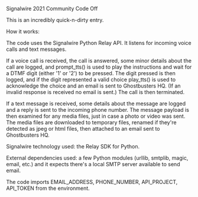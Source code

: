 Signalwire 2021 Community Code Off

This is an incredibly quick-n-dirty entry.

How it works:

The code uses the Signalwire Python Relay API. It listens for incoming
voice calls and text messages.

If a voice call is received, the call is answered, some minor details
about the call are logged, and prompt_tts() is used to play the
instructions and wait for a DTMF digit (either '1' or '2') to be
pressed. The digit pressed is then logged, and if the digit represented
a valid choice play_tts() is used to acknowledge the choice and an email
is sent to Ghostbusters HQ. (If an invalid response is received no email
is sent.) The call is then terminated.

If a text message is received, some details about the message are logged and
a reply is sent to the incoming phone number. The message payload is then examined
for any media files, just in case a photo or video was sent. The media files
are downloaded to temporary files, renamed if they're detected as jpeg or html files,
then attached to an email sent to Ghostbusters HQ.

Signalwire technology used: the Relay SDK for Python.

External dependencies used: a few Python modules (urllib, smtplib,
magic, email, etc.) and it expects there's a local SMTP server available to send email.

The code imports EMAIL_ADDRESS, PHONE_NUMBER, API_PROJECT, API_TOKEN
from the environment.
